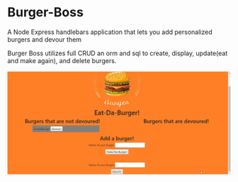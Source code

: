 # Burger-Boss
A Node Express handlebars application that lets you add personalized burgers and devour them

Burger Boss utilizes full CRUD an orm and sql to create, display, update(eat and make again), and delete burgers.

![gif1](public/assets/img/gif1.gif?raw=true "gif1")
